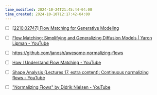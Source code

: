 ```yaml
---
time_modified: 2024-10-24T21:45:44-04:00
time_created: 2024-10-10T12:17:42-04:00
---
```

- [ ] [\[2210.02747\] Flow Matching for Generative Modeling](https://arxiv.org/abs/2210.02747)
- [ ] [Flow Matching: Simplifying and Generalizing Diffusion Models | Yaron Lipman - YouTube](https://www.youtube.com/watch?v=5ZSwYogAxYg)
- [ ] https://github.com/janosh/awesome-normalizing-flows


- [ ] [How I Understand Flow Matching - YouTube](https://www.youtube.com/watch?v=DDq_pIfHqLs)
- [ ] [Shape Analysis (Lectures 17, extra content): Continuous normalizing flows - YouTube](https://youtu.be/RthYBGDk7lQ?si=iwAKQ3w4wttTs4au)
- [ ] ["Normalizing Flows" by Didrik Nielsen - YouTube](https://www.youtube.com/watch?v=bu9WZ0RFG0U)